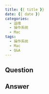 ```yaml
---
title: {{ title }}
date: {{ date }}
categories:
  - 运维
  - 操作系统
  - Mac
tags:
  - 操作系统
  - Mac
  - Q&A
---
```

## Question



## Answer

